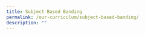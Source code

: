 ```yaml
---
title: Subject Based Banding
permalink: /our-curriculum/subject-based-banding/
description: ""
---
```

